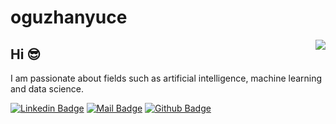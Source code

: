 # oguzhanyuce

<img align='right' src="https://github-readme-stats.vercel.app/api?username=Edaaltuntas&show_icons=true&theme=dracula">

## Hi 😎
I am passionate about fields such as artificial intelligence, machine learning and data science.


[![Linkedin Badge](https://img.shields.io/badge/linkedin-%230077B5.svg?&style=for-the-badge&logo=linkedin&logoColor=white)](https://www.linkedin.com/in/o%C4%9Fuzhan-y%C3%BCce-98a9a013b/)
[![Mail Badge](https://img.shields.io/badge/email-c14438?style=for-the-badge&logo=Gmail&logoColor=white&link=mailto:oguzhanyuce05@gmail.com)](mailto:oguzhanyuce05@gmail.com)
[![Github Badge](https://img.shields.io/badge/github-333?style=for-the-badge&logo=github&logoColor=white)](https://github.com/benoguz)
